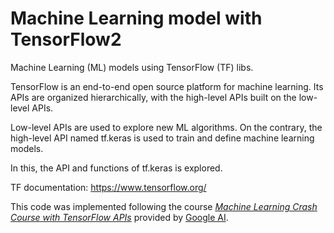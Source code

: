 # Machine Learning model with TensorFlow2

Machine Learning (ML) models using TensorFlow (TF) libs.

TensorFlow is an end-to-end open source platform for machine learning. Its APIs are organized hierarchically, with the high-level APIs built on the low-level APIs.

Low-level APIs are used to explore new ML algorithms. On the contrary, the high-level API named tf.keras is used to train and define machine learning models. 

In this, the API and functions of tf.keras is explored.

TF documentation: https://www.tensorflow.org/

This code was implemented following the course [*Machine Learning Crash Course with TensorFlow APIs*](https://developers.google.com/machine-learning/crash-course) provided by [Google AI](https://ai.google/education/).
